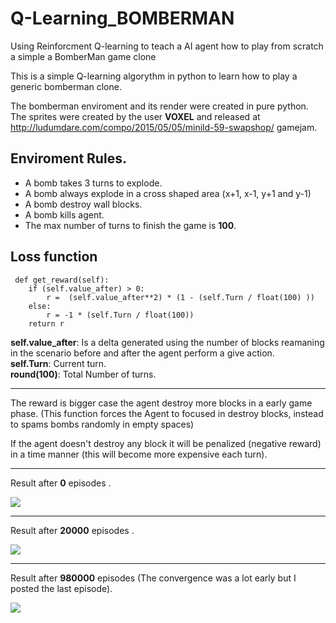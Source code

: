 # Q-Learning_BOMBERMAN
Using Reinforcment Q-learning to teach a AI agent how to play from scratch a simple a BomberMan game clone   

This is a simple Q-learning algorythm in python to learn how to play a generic bomberman clone.  

The bomberman enviroment and its render were created in pure python.  
The sprites were created by the user __VOXEL__ and released at http://ludumdare.com/compo/2015/05/05/minild-59-swapshop/ gamejam.  




## Enviroment Rules.

  - A bomb takes 3 turns to explode.  
  - A bomb always explode in a cross shaped area (x+1, x-1, y+1 and y-1)
  - A bomb destroy  wall blocks.  
  - A bomb kills agent.  
  - The max number of turns to finish the game is __100__.
  
 ## Loss function

     def get_reward(self):
        if (self.value_after) > 0:
            r =  (self.value_after**2) * (1 - (self.Turn / float(100) )) 
        else:    
            r = -1 * (self.Turn / float(100))
        return r
 


__self.value_after__: Is a delta generated using the number of blocks reamaning in the scenario before and after the agent perform a give action.  
__self.Turn__: Current turn.  
__round(100)__: Total Number of turns.  


------
The reward is bigger case the agent destroy more blocks in a early game phase. (This function forces the Agent to focused in destroy blocks, instead to spams bombs randomly in empty spaces)

If the agent doesn't destroy any block it will be penalized (negative reward) in a time manner (this will become  more expensive each turn).  


-----

Result after __0__ episodes .   

<img src='https://github.com/LucasSilvaFerreira/Q-Learning_BOMBERMAN/blob/master/0_episode__animated.gif'>  

------
Result after __20000__ episodes .   

<img src='https://github.com/LucasSilvaFerreira/Q-Learning_BOMBERMAN/blob/master/20000_episode__animated.gif'>  

-----

Result after __980000__ episodes (The convergence was a lot early but I posted the last episode).  

<img src='https://github.com/LucasSilvaFerreira/Q-Learning_BOMBERMAN/blob/master/980000_episode__animated.gif'>  
